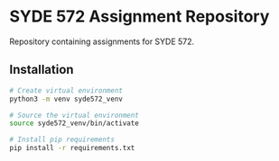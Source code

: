 # SYDE 572 Assignment Repository

Repository containing assignments for SYDE 572.

## Installation
```bash
# Create virtual environment
python3 -m venv syde572_venv

# Source the virtual environment
source syde572_venv/bin/activate

# Install pip requirements
pip install -r requirements.txt
```

